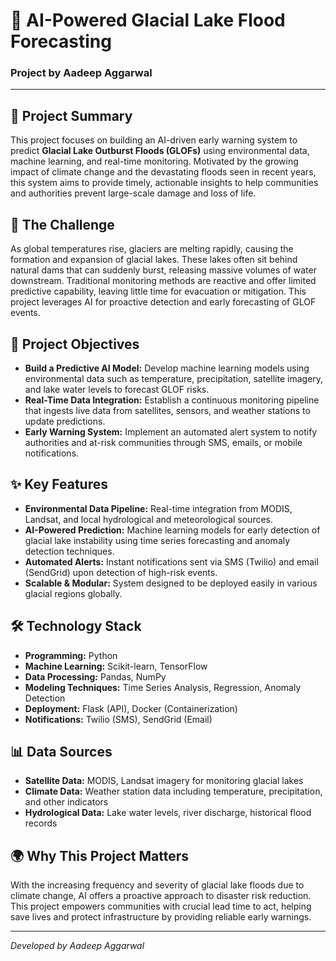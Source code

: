 <!DOCTYPE html>
<html lang="en">
<head>
    <meta charset="UTF-8">
    <title> AI-Powered Glacial Lake Flood Forecasting - Aadeep Aggarwal </title>
</head>
<body>

<h1>🌊 AI-Powered Glacial Lake Flood Forecasting</h1>
<h3>Project by Aadeep Aggarwal</h3>

<hr>

<h2>📄 Project Summary</h2>
<p>
    This project focuses on building an AI-driven early warning system to predict <strong>Glacial Lake Outburst Floods (GLOFs)</strong> 
    using environmental data, machine learning, and real-time monitoring. Motivated by the growing impact of climate change 
    and the devastating floods seen in recent years, this system aims to provide timely, actionable insights to help 
    communities and authorities prevent large-scale damage and loss of life.
</p>

<h2>🚨 The Challenge</h2>
<p>
    As global temperatures rise, glaciers are melting rapidly, causing the formation and expansion of glacial lakes. 
    These lakes often sit behind natural dams that can suddenly burst, releasing massive volumes of water downstream. 
    Traditional monitoring methods are reactive and offer limited predictive capability, leaving little time for evacuation 
    or mitigation. This project leverages AI for proactive detection and early forecasting of GLOF events.
</p>

<h2>🎯 Project Objectives</h2>
<ul>
    <li><strong>Build a Predictive AI Model:</strong> Develop machine learning models using environmental data such as temperature, precipitation, satellite imagery, and lake water levels to forecast GLOF risks.</li>
    <li><strong>Real-Time Data Integration:</strong> Establish a continuous monitoring pipeline that ingests live data from satellites, sensors, and weather stations to update predictions.</li>
    <li><strong>Early Warning System:</strong> Implement an automated alert system to notify authorities and at-risk communities through SMS, emails, or mobile notifications.</li>
</ul>

<h2>✨ Key Features</h2>
<ul>
    <li><strong>Environmental Data Pipeline:</strong> Real-time integration from MODIS, Landsat, and local hydrological and meteorological sources.</li>
    <li><strong>AI-Powered Prediction:</strong> Machine learning models for early detection of glacial lake instability using time series forecasting and anomaly detection techniques.</li>
    <li><strong>Automated Alerts:</strong> Instant notifications sent via SMS (Twilio) and email (SendGrid) upon detection of high-risk events.</li>
    <li><strong>Scalable & Modular:</strong> System designed to be deployed easily in various glacial regions globally.</li>
</ul>

<h2>🛠️ Technology Stack</h2>
<ul>
    <li><strong>Programming:</strong> Python</li>
    <li><strong>Machine Learning:</strong> Scikit-learn, TensorFlow</li>
    <li><strong>Data Processing:</strong> Pandas, NumPy</li>
    <li><strong>Modeling Techniques:</strong> Time Series Analysis, Regression, Anomaly Detection</li>
    <li><strong>Deployment:</strong> Flask (API), Docker (Containerization)</li>
    <li><strong>Notifications:</strong> Twilio (SMS), SendGrid (Email)</li>
</ul>

<h2>📊 Data Sources</h2>
<ul>
    <li><strong>Satellite Data:</strong> MODIS, Landsat imagery for monitoring glacial lakes</li>
    <li><strong>Climate Data:</strong> Weather station data including temperature, precipitation, and other indicators</li>
    <li><strong>Hydrological Data:</strong> Lake water levels, river discharge, historical flood records</li>
</ul>

<h2>🌍 Why This Project Matters</h2>
<p>
    With the increasing frequency and severity of glacial lake floods due to climate change, AI offers a 
    proactive approach to disaster risk reduction. This project empowers communities with crucial lead time 
    to act, helping save lives and protect infrastructure by providing reliable early warnings.
</p>

<hr>

<p><em>Developed by Aadeep Aggarwal</em></p>

</body>
</html>
